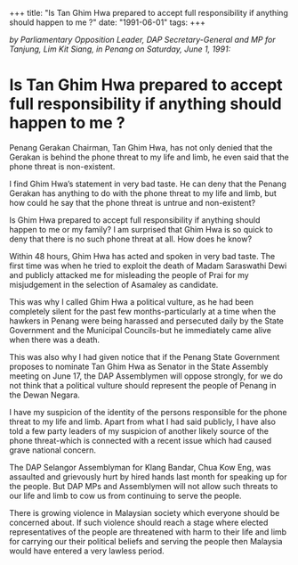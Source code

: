 +++ 
title: "Is Tan Ghim Hwa prepared to accept full responsibility if anything should happen to me ?"
date: "1991-06-01"
tags:
+++

_by Parliamentary Opposition Leader, DAP Secretary-General and MP for Tanjung, Lim Kit Siang, in Penang on Saturday, June 1, 1991:_

# Is Tan Ghim Hwa prepared to accept full responsibility if anything should happen to me ?

Penang Gerakan Chairman, Tan Ghim Hwa, has not only denied that the Gerakan is behind the phone threat to my life and limb, he even said that the phone threat is non-existent.</u>

I find Ghim Hwa’s statement in very bad taste. He can deny that the Penang Gerakan has anything to do with the phone threat to my life and limb, but how could he say that the phone threat is untrue and non-existent?

Is Ghim Hwa prepared to accept full responsibility if anything should happen to me or my family?
I am surprised that Ghim Hwa is so quick to deny that there is no such phone threat at all. How does he know?

Within 48 hours, Ghim Hwa has acted and spoken in very bad taste. The first time was when he tried to exploit the death of Madam Saraswathi Dewi and publicly attacked me for misleading the people of Prai for my misjudgement in the selection of Asamaley as candidate.

This was why I called Ghim Hwa a political vulture, as he had been completely silent for the past few months-particularly at a time when the hawkers in Penang were being harassed and persecuted daily by the State Government and the Municipal Councils-but he immediately came alive when there was a death.

This was also why I had given notice that if the Penang State Government proposes to nominate Tan Ghim Hwa as Senator in the State Assembly meeting on June 17, the DAP Assemblymen will oppose strongly, for we do not think that a political vulture should represent the people of Penang in the Dewan Negara.

I have my suspicion of the identity of the persons responsible for the phone threat to my life and limb. Apart from what I had said publicly, I have also told a few party leaders of my suspicion of another likely source of the phone threat-which is connected with a recent issue which had caused grave national concern.

The DAP  Selangor Assemblyman for Klang Bandar, Chua Kow Eng, was assaulted and grievously hurt by hired hands last month for speaking up for the people. But DAP MPs and Assemblymen will not allow such threats to our life and limb to cow us from continuing to serve the people.

There is growing violence in Malaysian society which everyone should be concerned about. If such violence should reach a stage where elected representatives of the people are threatened with harm to their life and limb for carrying our their political beliefs and serving the people then Malaysia would have entered a very lawless period.
 
